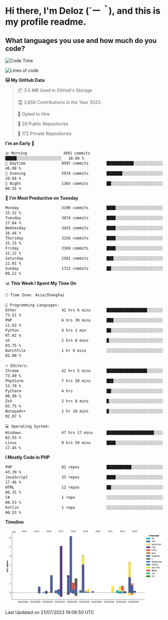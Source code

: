 # **Hi there, I'm Deloz (*´ー｀*), and this is my profile readme.**

## **What languages you use and how much do you code?**

<!--START_SECTION:waka-->
![Code Time](http://img.shields.io/badge/Code%20Time-1%2C963%20hrs%2046%20mins-blue)

![Lines of code](https://img.shields.io/badge/From%20Hello%20World%20I%27ve%20Written-31.5%20million%20lines%20of%20code-blue)

**🐱 My GitHub Data** 

> 📦 3.0 MB Used in GitHub's Storage 
 > 
> 🏆 3,659 Contributions in the Year 2023
 > 
> 💼 Opted to Hire
 > 
> 📜 29 Public Repositories 
 > 
> 🔑 172 Private Repositories 
 > 
**I'm an Early 🐤** 

```text
🌞 Morning                3891 commits        █████░░░░░░░░░░░░░░░░░░░░   18.68 % 
🌆 Daytime                9597 commits        ████████████░░░░░░░░░░░░░   46.08 % 
🌃 Evening                5974 commits        ███████░░░░░░░░░░░░░░░░░░   28.68 % 
🌙 Night                  1365 commits        ██░░░░░░░░░░░░░░░░░░░░░░░   06.55 % 
```
📅 **I'm Most Productive on Tuesday** 

```text
Monday                   3190 commits        ████░░░░░░░░░░░░░░░░░░░░░   15.32 % 
Tuesday                  3674 commits        ████░░░░░░░░░░░░░░░░░░░░░   17.64 % 
Wednesday                3425 commits        ████░░░░░░░░░░░░░░░░░░░░░   16.44 % 
Thursday                 3156 commits        ████░░░░░░░░░░░░░░░░░░░░░   15.15 % 
Friday                   3169 commits        ████░░░░░░░░░░░░░░░░░░░░░   15.22 % 
Saturday                 2501 commits        ███░░░░░░░░░░░░░░░░░░░░░░   12.01 % 
Sunday                   1712 commits        ██░░░░░░░░░░░░░░░░░░░░░░░   08.22 % 
```


📊 **This Week I Spent My Time On** 

```text
🕑︎ Time Zone: Asia/Shanghai

💬 Programming Languages: 
Other                    42 hrs 6 mins       ██████████████████░░░░░░░   73.51 % 
PHP                      6 hrs 39 mins       ███░░░░░░░░░░░░░░░░░░░░░░   11.63 % 
Python                   4 hrs 1 min         ██░░░░░░░░░░░░░░░░░░░░░░░   07.02 % 
sh                       2 hrs 8 mins        █░░░░░░░░░░░░░░░░░░░░░░░░   03.75 % 
Batchfile                1 hr 8 mins         ░░░░░░░░░░░░░░░░░░░░░░░░░   02.00 % 

🔥 Editors: 
Chrome                   42 hrs 5 mins       ██████████████████░░░░░░░   73.49 % 
PhpStorm                 7 hrs 50 mins       ███░░░░░░░░░░░░░░░░░░░░░░   13.70 % 
PyCharm                  4 hrs               ██░░░░░░░░░░░░░░░░░░░░░░░   06.99 % 
Zsh                      2 hrs 8 mins        █░░░░░░░░░░░░░░░░░░░░░░░░   03.75 % 
Notepad++                1 hr 10 mins        █░░░░░░░░░░░░░░░░░░░░░░░░   02.07 % 

💻 Operating System: 
Windows                  47 hrs 17 mins      █████████████████████░░░░   82.55 % 
Linux                    9 hrs 59 mins       ████░░░░░░░░░░░░░░░░░░░░░   17.45 % 
```

**I Mostly Code in PHP** 

```text
PHP                      82 repos            ███████████░░░░░░░░░░░░░░   43.39 % 
JavaScript               33 repos            ████░░░░░░░░░░░░░░░░░░░░░   17.46 % 
HTML                     12 repos            ██░░░░░░░░░░░░░░░░░░░░░░░   06.35 % 
C#                       1 repo              ░░░░░░░░░░░░░░░░░░░░░░░░░   00.53 % 
Kotlin                   1 repo              ░░░░░░░░░░░░░░░░░░░░░░░░░   00.53 % 
```



**Timeline**

![Lines of Code chart](https://raw.githubusercontent.com/deloz/deloz/main/assets/bar_graph.png)


 Last Updated on 21/07/2023 19:06:50 UTC
<!--END_SECTION:waka-->
